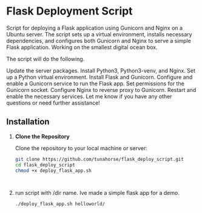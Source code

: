 # Flask Deployment Script

Script for deploying a Flask application using Gunicorn and Nginx on a Ubuntu server. The script sets up a virtual environment, installs necessary dependencies, and configures both Gunicorn and Nginx to serve a simple Flask application. Working on the smallest digital ocean box. 

The script will do the following.

Update the server packages.
Install Python3, Python3-venv, and Nginx.
Set up a Python virtual environment.
Install Flask and Gunicorn.
Configure and enable a Gunicorn service to run the Flask app.
Set permissions for the Gunicorn socket.
Configure Nginx to reverse proxy to Gunicorn.
Restart and enable the necessary services.
Let me know if you have any other questions or need further assistance!


## Installation

1. **Clone the Repository**

   Clone the repository to your local machine or server:

   ```bash
   git clone https://github.com/tunahorse/flask_deploy_script.git
   cd flask_deploy_script
   chmod +x deploy_flask_app.sh

  

3. run script with /dir name. Ive made a simple flask app for a demo.
   
    ```bash
    ./deploy_flask_app.sh helloworld/

      
     
